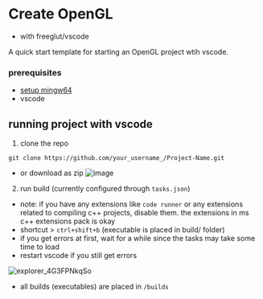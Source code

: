 # Create OpenGL
- with freeglut/vscode

A quick start template for starting an OpenGL project wtih vscode.

### prerequisites
- [setup mingw64](docs/mingw-setup.md)
- vscode

## running project with vscode
1. clone the repo
```
git clone https://github.com/your_username_/Project-Name.git
```
- or download as zip
  ![image](https://github.com/6undae/opengl-freeglut-nocmake/assets/91067593/0748b673-1be1-4c92-b528-035b1f397346)

2. run build (currently configured through `tasks.json`)
 - note: if you have any extensions like `code runner` or any extensions related to compiling c++ projects, disable them. the extensions in ms c++ extensions pack is okay 
 - shortcut > `ctrl+shift+b` (executable is placed in build/ folder)
 - if you get errors at first, wait for a while since the tasks may take some time to load
 - restart vscode if you still get errors

![explorer_4G3FPNkqSo](https://github.com/6undae/opengl-freeglut-nocmake/assets/91067593/dd017017-cfd0-4b80-8f2f-9e9553b124b2)


- all builds (executables) are placed in `/builds`
